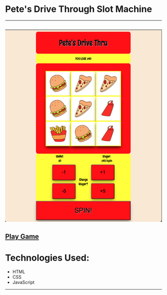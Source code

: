 # Pete's Drive Through Slot Machine
---
![Screenshot](https://github.com/petejacobs99/Unit-1-Project/blob/main/assets/Screenshot.png)
---
[Play Game](https://petejacobs99.github.io/Unit-1-Project/)
---
# Technologies Used:
- HTML
- CSS
- JavaScript
---
